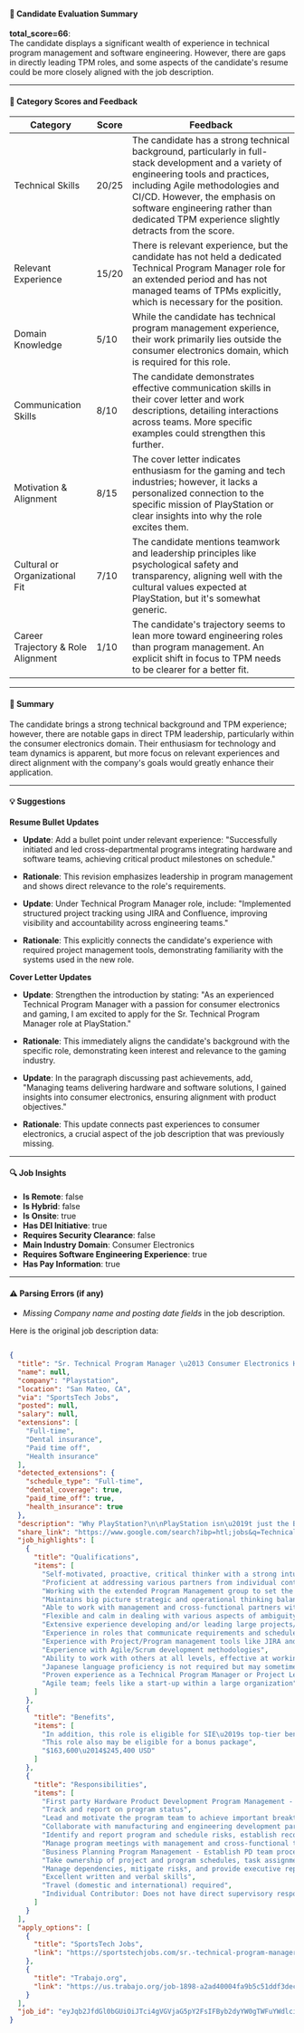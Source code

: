 #### 📄 Candidate Evaluation Summary

**total_score=66**:  
The candidate displays a significant wealth of experience in technical program management and software engineering. However, there are gaps in directly leading TPM roles, and some aspects of the candidate's resume could be more closely aligned with the job description.

---

#### 🎯 Category Scores and Feedback

| Category                        | Score | Feedback |
|----------------------------------|-------|----------|
| Technical Skills                 | 20/25 | The candidate has a strong technical background, particularly in full-stack development and a variety of engineering tools and practices, including Agile methodologies and CI/CD. However, the emphasis on software engineering rather than dedicated TPM experience slightly detracts from the score. |
| Relevant Experience              | 15/20 | There is relevant experience, but the candidate has not held a dedicated Technical Program Manager role for an extended period and has not managed teams of TPMs explicitly, which is necessary for the position. |
| Domain Knowledge                 | 5/10  | While the candidate has technical program management experience, their work primarily lies outside the consumer electronics domain, which is required for this role. |
| Communication Skills             | 8/10  | The candidate demonstrates effective communication skills in their cover letter and work descriptions, detailing interactions across teams. More specific examples could strengthen this further. |
| Motivation & Alignment           | 8/15  | The cover letter indicates enthusiasm for the gaming and tech industries; however, it lacks a personalized connection to the specific mission of PlayStation or clear insights into why the role excites them. |
| Cultural or Organizational Fit   | 7/10  | The candidate mentions teamwork and leadership principles like psychological safety and transparency, aligning well with the cultural values expected at PlayStation, but it's somewhat generic. |
| Career Trajectory & Role Alignment | 1/10  | The candidate's trajectory seems to lean more toward engineering roles than program management. An explicit shift in focus to TPM needs to be clearer for a better fit. |

---

#### 🧾 Summary

The candidate brings a strong technical background and TPM experience; however, there are notable gaps in direct TPM leadership, particularly within the consumer electronics domain. Their enthusiasm for technology and team dynamics is apparent, but more focus on relevant experiences and direct alignment with the company's goals would greatly enhance their application.

---

#### 💡 Suggestions

**Resume Bullet Updates**  

- **Update**: Add a bullet point under relevant experience: "Successfully initiated and led cross-departmental programs integrating hardware and software teams, achieving critical product milestones on schedule."  
- **Rationale**: This revision emphasizes leadership in program management and shows direct relevance to the role's requirements.

- **Update**: Under Technical Program Manager role, include: "Implemented structured project tracking using JIRA and Confluence, improving visibility and accountability across engineering teams."  
- **Rationale**: This explicitly connects the candidate's experience with required project management tools, demonstrating familiarity with the systems used in the new role.

**Cover Letter Updates**  

- **Update**: Strengthen the introduction by stating: "As an experienced Technical Program Manager with a passion for consumer electronics and gaming, I am excited to apply for the Sr. Technical Program Manager role at PlayStation."  
- **Rationale**: This immediately aligns the candidate's background with the specific role, demonstrating keen interest and relevance to the gaming industry.

- **Update**: In the paragraph discussing past achievements, add, "Managing teams delivering hardware and software solutions, I gained insights into consumer electronics, ensuring alignment with product objectives."  
- **Rationale**: This update connects past experiences to consumer electronics, a crucial aspect of the job description that was previously missing.

---

#### 🔍 Job Insights

- **Is Remote**: false  
- **Is Hybrid**: false  
- **Is Onsite**: true  
- **Has DEI Initiative**: true  
- **Requires Security Clearance**: false  
- **Main Industry Domain**: Consumer Electronics  
- **Requires Software Engineering Experience**: true  
- **Has Pay Information**: true  

---

#### ⚠️ Parsing Errors (if any)

- *Missing Company name and posting date fields* in the job description. 


Here is the original job description data:

```json

{
  "title": "Sr. Technical Program Manager \u2013 Consumer Electronics Hardware",
  "name": null,
  "company": "Playstation",
  "location": "San Mateo, CA",
  "via": "SportsTech Jobs",
  "posted": null,
  "salary": null,
  "extensions": [
    "Full-time",
    "Dental insurance",
    "Paid time off",
    "Health insurance"
  ],
  "detected_extensions": {
    "schedule_type": "Full-time",
    "dental_coverage": true,
    "paid_time_off": true,
    "health_insurance": true
  },
  "description": "Why PlayStation?\n\nPlayStation isn\u2019t just the Best Place to Play \u2014 it\u2019s also the Best Place to Work. Today, we\u2019re recognized as a global leader in entertainment producing The PlayStation family of products and services including PlayStation\u00ae5, PlayStation\u00ae4, PlayStation\u00aeVR, PlayStation\u00aePlus, acclaimed PlayStation software titles from PlayStation Studios, and more.\n\nPlayStation also strives to create an inclusive environment that empowers employees and embraces diversity. We welcome and encourage everyone who has a passion and curiosity for innovation, technology, and play to explore our open positions and join our growing global team.\n\nThe PlayStation brand falls under Sony Interactive Entertainment, a wholly-owned subsidiary of Sony Corporation.\n\nPrincipal Duties / Responsibilities:\n\nAmong the many responsibilities this role entails, you will be asked to help with the following tasks:\n\n- First party Hardware Product Development Program Management - Manage the engineering and program timelines of 1st party products that delight and excite players.\n\u2022 Track and report on program status.\n\u2022 Lead and motivate the program team to achieve important breakthroughs in development.\n\u2022 Collaborate with manufacturing and engineering development partners to establish important achievements and deadlines.\n\u2022 Identify and report program and schedule risks, establish recovery plans.\n\u2022 Manage program meetings with management and cross-functional teams.\n\n- Business Planning Program Management - Establish PD team processes and policies, business and performance reporting, and business cadence/process.\n\nThe successful applicant is:\n\u2022 Self-motivated, proactive, critical thinker with a strong intuition to identify and resolve roadblocks before they become material risks to a program schedule and shipping success.\n\u2022 Take ownership of project and program schedules, task assignments, and overall schedule progress. Manage dependencies, mitigate risks, and provide executive reports.\n\u2022 Excellent written and verbal skills. Proficient at addressing various partners from individual contributors, up through senior leadership.\n\u2022 Working with the extended Program Management group to set the product definition, system-level architecture and coordination with the various business and engineering teams.\n\u2022 Maintains big picture strategic and operational thinking balanced by a strong attention to detail.\n\u2022 Able to work with management and cross-functional partners with the utmost integrity.\n\u2022 Flexible and calm in dealing with various aspects of ambiguity.\n\nRequired Knowledge / Skills:\n\u2022 Extensive experience developing and/or leading large projects/programs across multiple engineering and operations teams across the finish line.\n\u2022 Experience in roles that communicate requirements and schedules to facilitate technical readiness with engineering and supply chain teams.\n\u2022 Preferred background of supporting the development of new consumer electronic devices.\n\u2022 Experience with Project/Program management tools like JIRA and Confluence.\n\u2022 Experience with Agile/Scrum development methodologies.\n\u2022 Ability to work with others at all levels, effective at working with geographically remote and diverse teams.\n\nBonus:\n\u2022 Experience in the gaming field is not required, but interest and passion for gaming, digital entertainment, consumer electronics, and technology is a plus.\n\u2022 Japanese language proficiency is not required but may sometimes be helpful.\n\nQualifications:\n\u2022 Bachelor's degree or equivalent experience in operations management or engineering-related fields preferred. Masters or MBA or equivalent experience are a plus.\n\u2022 Proven experience as a Technical Program Manager or Project Lead.\n\nWorking Conditions:\n\u2022 Agile team; feels like a start-up within a large organization.\n\u2022 Hiring Location: San Mateo, CA, United States.\n\u2022 Travel (domestic and international) required. Estimated 10%-25%.\n\u2022 Individual Contributor: Does not have direct supervisory responsibilities nor budgetary or hiring accountabilities.\n\nPlease refer to our Candidate Privacy Notice for more information about how we process your personal information, and your data protection rights.\n\nAt SIE, we consider several factors when setting each role\u2019s base pay range, including the competitive benchmarking data for the market and geographic location.\n\nPlease note that the base pay range may vary in line with our hybrid working policy and individual base pay will be determined based on job-related factors which may include knowledge, skills, experience, and location.\n\nIn addition, this role is eligible for SIE\u2019s top-tier benefits package that includes medical, dental, vision, matching 401(k), paid time off, wellness program and coveted employee discounts for Sony products. This role also may be eligible for a bonus package. Click here to learn more.\n\nThe estimated base pay range for this role is listed below.\n$163,600\u2014$245,400 USD\n\nEqual Opportunity Statement:\n\nSony is an Equal Opportunity Employer. All persons will receive consideration for employment without regard to gender (including gender identity, gender expression and gender reassignment), race (including colour, nationality, ethnic or national origin), religion or belief, marital or civil partnership status, disability, age, sexual orientation, pregnancy, maternity or parental status, trade union membership or membership in any other legally protected category.\n\nWe strive to create an inclusive environment, empower employees and embrace diversity. We encourage everyone to respond.\n\nPlayStation is a Fair Chance employer and qualified applicants with arrest and conviction records will be considered for employment.",
  "share_link": "https://www.google.com/search?ibp=htl;jobs&q=Technical+Program+Manager&htidocid=0khT6GI664ZPIK_uAAAAAA%3D%3D&hl=en-US&shndl=37&shmd=H4sIAAAAAAAA_x2OQQrCMBBFcdsjiItZiyYiuNGVFFEEoVBxK9M4pJU0UzIR6847eBRv5EmMbj58-O_xs_cgO5VBwZFM7RuDDorANmALB_RoKcDn-YKcvdzaVDaOTAyclgI7DJc7BoIp7LkCIQymBvawZbaOhqs6xk6WWos4ZSVibIwy3Gr2VHGvr1zJL85SJ0vnMNJ5vpj1qvN2PCocPv5MEjYeSvTpUSSeQL7-AjpJfyS2AAAA&shmds=v1_AQbUm94rJmJSmOELXDlNMwsw9HZHKolso01Hc6OE6yTSHOAr3Q&source=sh/x/job/li/m1/1#fpstate=tldetail&htivrt=jobs&htiq=Technical+Program+Manager&htidocid=0khT6GI664ZPIK_uAAAAAA%3D%3D",
  "job_highlights": [
    {
      "title": "Qualifications",
      "items": [
        "Self-motivated, proactive, critical thinker with a strong intuition to identify and resolve roadblocks before they become material risks to a program schedule and shipping success",
        "Proficient at addressing various partners from individual contributors, up through senior leadership",
        "Working with the extended Program Management group to set the product definition, system-level architecture and coordination with the various business and engineering teams",
        "Maintains big picture strategic and operational thinking balanced by a strong attention to detail",
        "Able to work with management and cross-functional partners with the utmost integrity",
        "Flexible and calm in dealing with various aspects of ambiguity",
        "Extensive experience developing and/or leading large projects/programs across multiple engineering and operations teams across the finish line",
        "Experience in roles that communicate requirements and schedules to facilitate technical readiness with engineering and supply chain teams",
        "Experience with Project/Program management tools like JIRA and Confluence",
        "Experience with Agile/Scrum development methodologies",
        "Ability to work with others at all levels, effective at working with geographically remote and diverse teams",
        "Japanese language proficiency is not required but may sometimes be helpful",
        "Proven experience as a Technical Program Manager or Project Lead",
        "Agile team; feels like a start-up within a large organization"
      ]
    },
    {
      "title": "Benefits",
      "items": [
        "In addition, this role is eligible for SIE\u2019s top-tier benefits package that includes medical, dental, vision, matching 401(k), paid time off, wellness program and coveted employee discounts for Sony products",
        "This role also may be eligible for a bonus package",
        "$163,600\u2014$245,400 USD"
      ]
    },
    {
      "title": "Responsibilities",
      "items": [
        "First party Hardware Product Development Program Management - Manage the engineering and program timelines of 1st party products that delight and excite players",
        "Track and report on program status",
        "Lead and motivate the program team to achieve important breakthroughs in development",
        "Collaborate with manufacturing and engineering development partners to establish important achievements and deadlines",
        "Identify and report program and schedule risks, establish recovery plans",
        "Manage program meetings with management and cross-functional teams",
        "Business Planning Program Management - Establish PD team processes and policies, business and performance reporting, and business cadence/process",
        "Take ownership of project and program schedules, task assignments, and overall schedule progress",
        "Manage dependencies, mitigate risks, and provide executive reports",
        "Excellent written and verbal skills",
        "Travel (domestic and international) required",
        "Individual Contributor: Does not have direct supervisory responsibilities nor budgetary or hiring accountabilities"
      ]
    }
  ],
  "apply_options": [
    {
      "title": "SportsTech Jobs",
      "link": "https://sportstechjobs.com/sr.-technical-program-manager-consumer-electronics-hardware-playstation/66e53b22f4cf740ee0fdc0f0?utm_campaign=google_jobs_apply&utm_source=google_jobs_apply&utm_medium=organic"
    },
    {
      "title": "Trabajo.org",
      "link": "https://us.trabajo.org/job-1898-a2ad40004fa9b5c51ddf3decf97d5235?utm_campaign=google_jobs_apply&utm_source=google_jobs_apply&utm_medium=organic"
    }
  ],
  "job_id": "eyJqb2JfdGl0bGUiOiJTci4gVGVjaG5pY2FsIFByb2dyYW0gTWFuYWdlciDigJMgQ29uc3VtZXIgRWxlY3Ryb25pY3MgSGFyZHdhcmUiLCJjb21wYW55X25hbWUiOiJQbGF5c3RhdGlvbiIsImFkZHJlc3NfY2l0eSI6IlNhbiBNYXRlbywgQ0EiLCJodGlkb2NpZCI6IjBraFQ2R0k2NjRaUElLX3VBQUFBQUE9PSIsInV1bGUiOiJ3K0NBSVFJQ0lOVlc1cGRHVmtJRk4wWVhSbGN3In0="
}